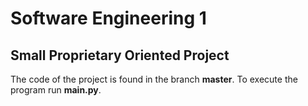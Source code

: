 # Software Engineering 1
## Small Proprietary Oriented Project

The code of the project is found in the branch **master**. 
To execute the program run **main.py**.
